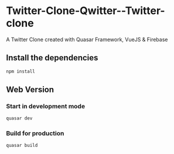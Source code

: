 # Twitter-Clone-Qwitter--Twitter-clone
A Twitter Clone created with Quasar Framework, VueJS & Firebase

## Install the dependencies
```bash
npm install
```

## Web Version

### Start  in development mode
```bash
quasar dev
```

### Build for production
```bash
quasar build
```
